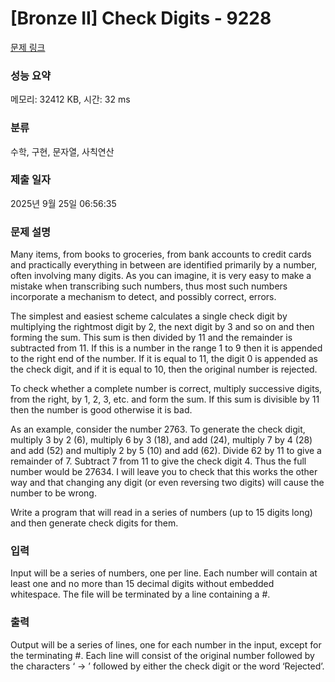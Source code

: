 # [Bronze II] Check Digits - 9228 

[문제 링크](https://www.acmicpc.net/problem/9228) 

### 성능 요약

메모리: 32412 KB, 시간: 32 ms

### 분류

수학, 구현, 문자열, 사칙연산

### 제출 일자

2025년 9월 25일 06:56:35

### 문제 설명

<p>Many items, from books to groceries, from bank accounts to credit cards and practically everything in between are identified primarily by a number, often involving many digits. As you can imagine, it is very easy to make a mistake when transcribing such numbers, thus most such numbers incorporate a mechanism to detect, and possibly correct, errors. </p>

<p>The simplest and easiest scheme calculates a single check digit by multiplying the rightmost digit by 2, the next digit by 3 and so on and then forming the sum. This sum is then divided by 11 and the remainder is subtracted from 11. If this is a number in the range 1 to 9 then it is appended to the right end of the number. If it is equal to 11, the digit 0 is appended as the check digit, and if it is equal to 10, then the original number is rejected.</p>

<p>To check whether a complete number is correct, multiply successive digits, from the right, by 1, 2, 3, etc. and form the sum. If this sum is divisible by 11 then the number is good otherwise it is bad.</p>

<p>As an example, consider the number 2763. To generate the check digit, multiply 3 by 2 (6), multiply 6 by 3 (18), and add (24), multiply 7 by 4 (28) and add (52) and multiply 2 by 5 (10) and add (62). Divide 62 by 11 to give a remainder of 7. Subtract 7 from 11 to give the check digit 4. Thus the full number would be 27634. I will leave you to check that this works the other way and that changing any digit (or even reversing two digits) will cause the number to be wrong.</p>

<p>Write a program that will read in a series of numbers (up to 15 digits long) and then generate check digits for them.</p>

### 입력 

 <p>Input will be a series of numbers, one per line. Each number will contain at least one and no more than 15 decimal digits without embedded whitespace. The file will be terminated by a line containing a #.</p>

### 출력 

 <p>Output will be a series of lines, one for each number in the input, except for the terminating #. Each line will consist of the original number followed by the characters ‘ -> ’ followed by either the check digit or the word ‘Rejected’.</p>

